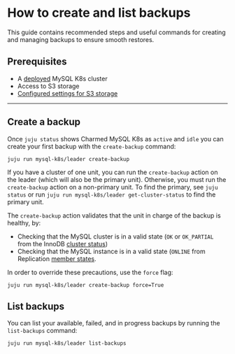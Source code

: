 # How to create and list backups

This guide contains recommended steps and useful commands for creating and managing backups to ensure smooth restores.

## Prerequisites
* A [deployed](/how-to/scale-replicas) MySQL K8s cluster
* Access to S3 storage
* [Configured settings for S3 storage](/how-to/back-up-and-restore/configure-s3-aws)

---

## Create a backup

Once `juju status` shows Charmed MySQL K8s as `active` and `idle` you can create your first backup with the `create-backup` command:
```shell
juju run mysql-k8s/leader create-backup
```

If you have a cluster of one unit, you can run the `create-backup` action on the leader (which will also be the primary unit).
Otherwise, you must run the `create-backup` action on a non-primary unit. To find the primary, see `juju status` or
run `juju run mysql-k8s/leader get-cluster-status` to find the primary unit.

The `create-backup` action validates that the unit in charge of the backup is healthy, by:
- Checking that the MySQL cluster is in a valid state (`OK` or `OK_PARTIAL` from the InnoDB [cluster status](https://dev.mysql.com/doc/mysql-shell/8.0/en/monitoring-innodb-cluster.html))
- Checking that the MySQL instance is in a valid state (`ONLINE` from Replication [member states](https://dev.mysql.com/doc/refman/8.0/en/group-replication-server-states.html).

In order to override these precautions, use the `force` flag:
```shell
juju run mysql-k8s/leader create-backup force=True
```

## List backups

You can list your available, failed, and in progress backups by running the `list-backups` command:
```shell
juju run mysql-k8s/leader list-backups
```

